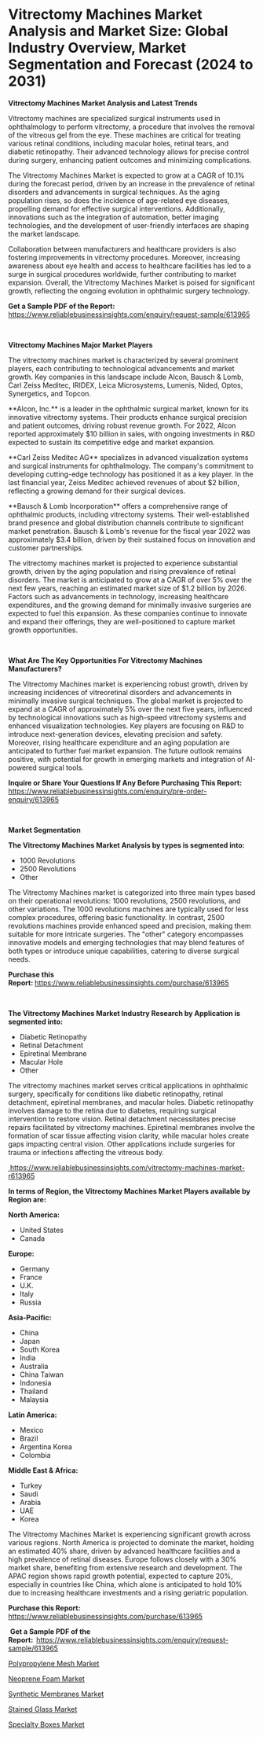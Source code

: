 <p><h1>Vitrectomy Machines Market Analysis and Market Size: Global Industry Overview, Market Segmentation and Forecast (2024 to 2031)</h1></p><p><strong>Vitrectomy Machines Market Analysis and Latest Trends</strong></p>
<p><p>Vitrectomy machines are specialized surgical instruments used in ophthalmology to perform vitrectomy, a procedure that involves the removal of the vitreous gel from the eye. These machines are critical for treating various retinal conditions, including macular holes, retinal tears, and diabetic retinopathy. Their advanced technology allows for precise control during surgery, enhancing patient outcomes and minimizing complications.</p><p>The Vitrectomy Machines Market is expected to grow at a CAGR of 10.1% during the forecast period, driven by an increase in the prevalence of retinal disorders and advancements in surgical techniques. As the aging population rises, so does the incidence of age-related eye diseases, propelling demand for effective surgical interventions. Additionally, innovations such as the integration of automation, better imaging technologies, and the development of user-friendly interfaces are shaping the market landscape. </p><p>Collaboration between manufacturers and healthcare providers is also fostering improvements in vitrectomy procedures. Moreover, increasing awareness about eye health and access to healthcare facilities has led to a surge in surgical procedures worldwide, further contributing to market expansion. Overall, the Vitrectomy Machines Market is poised for significant growth, reflecting the ongoing evolution in ophthalmic surgery technology.</p></p>
<p><strong>Get a Sample PDF of the Report:&nbsp;</strong> <a href="https://www.reliablebusinessinsights.com/enquiry/request-sample/613965?utm_campaign=48&utm_medium=2&utm_source=Github&utm_content=ia&utm_term=11122024&utm_id=vitrectomy-machines">https://www.reliablebusinessinsights.com/enquiry/request-sample/613965</a></p>
<p>&nbsp;</p>
<p><strong>Vitrectomy Machines Major Market Players</strong></p>
<p><p>The vitrectomy machines market is characterized by several prominent players, each contributing to technological advancements and market growth. Key companies in this landscape include Alcon, Bausch & Lomb, Carl Zeiss Meditec, IRIDEX, Leica Microsystems, Lumenis, Nided, Optos, Synergetics, and Topcon.</p><p>**Alcon, Inc.** is a leader in the ophthalmic surgical market, known for its innovative vitrectomy systems. Their products enhance surgical precision and patient outcomes, driving robust revenue growth. For 2022, Alcon reported approximately $10 billion in sales, with ongoing investments in R&D expected to sustain its competitive edge and market expansion.</p><p>**Carl Zeiss Meditec AG** specializes in advanced visualization systems and surgical instruments for ophthalmology. The company's commitment to developing cutting-edge technology has positioned it as a key player. In the last financial year, Zeiss Meditec achieved revenues of about $2 billion, reflecting a growing demand for their surgical devices.</p><p>**Bausch & Lomb Incorporation** offers a comprehensive range of ophthalmic products, including vitrectomy systems. Their well-established brand presence and global distribution channels contribute to significant market penetration. Bausch & Lomb's revenue for the fiscal year 2022 was approximately $3.4 billion, driven by their sustained focus on innovation and customer partnerships.</p><p>The vitrectomy machines market is projected to experience substantial growth, driven by the aging population and rising prevalence of retinal disorders. The market is anticipated to grow at a CAGR of over 5% over the next few years, reaching an estimated market size of $1.2 billion by 2026. Factors such as advancements in technology, increasing healthcare expenditures, and the growing demand for minimally invasive surgeries are expected to fuel this expansion. As these companies continue to innovate and expand their offerings, they are well-positioned to capture market growth opportunities.</p></p>
<p>&nbsp;</p>
<p><strong>What Are The Key Opportunities For Vitrectomy Machines Manufacturers?</strong></p>
<p><p>The Vitrectomy Machines market is experiencing robust growth, driven by increasing incidences of vitreoretinal disorders and advancements in minimally invasive surgical techniques. The global market is projected to expand at a CAGR of approximately 5% over the next five years, influenced by technological innovations such as high-speed vitrectomy systems and enhanced visualization technologies. Key players are focusing on R&D to introduce next-generation devices, elevating precision and safety. Moreover, rising healthcare expenditure and an aging population are anticipated to further fuel market expansion. The future outlook remains positive, with potential for growth in emerging markets and integration of AI-powered surgical tools.</p></p>
<p><strong>Inquire or Share Your Questions If Any Before Purchasing This Report:</strong> <a href="https://www.reliablebusinessinsights.com/enquiry/pre-order-enquiry/613965?utm_campaign=48&utm_medium=2&utm_source=Github&utm_content=ia&utm_term=11122024&utm_id=vitrectomy-machines">https://www.reliablebusinessinsights.com/enquiry/pre-order-enquiry/613965</a></p>
<p>&nbsp;</p>
<p><strong>Market Segmentation</strong></p>
<p><strong>The Vitrectomy Machines Market Analysis by types is segmented into:</strong></p>
<p><ul><li>1000 Revolutions</li><li>2500 Revolutions</li><li>Other</li></ul></p>
<p><p>The Vitrectomy Machines market is categorized into three main types based on their operational revolutions: 1000 revolutions, 2500 revolutions, and other variations. The 1000 revolutions machines are typically used for less complex procedures, offering basic functionality. In contrast, 2500 revolutions machines provide enhanced speed and precision, making them suitable for more intricate surgeries. The "other" category encompasses innovative models and emerging technologies that may blend features of both types or introduce unique capabilities, catering to diverse surgical needs.</p></p>
<p><strong>Purchase this Report:&nbsp;</strong><a href="https://www.reliablebusinessinsights.com/purchase/613965?utm_campaign=48&utm_medium=2&utm_source=Github&utm_content=ia&utm_term=11122024&utm_id=vitrectomy-machines">https://www.reliablebusinessinsights.com/purchase/613965</a></p>
<p>&nbsp;</p>
<p><strong>The Vitrectomy Machines Market Industry Research by Application is segmented into:</strong></p>
<p><ul><li>Diabetic Retinopathy</li><li>Retinal Detachment</li><li>Epiretinal Membrane</li><li>Macular Hole</li><li>Other</li></ul></p>
<p><p>The vitrectomy machines market serves critical applications in ophthalmic surgery, specifically for conditions like diabetic retinopathy, retinal detachment, epiretinal membranes, and macular holes. Diabetic retinopathy involves damage to the retina due to diabetes, requiring surgical intervention to restore vision. Retinal detachment necessitates precise repairs facilitated by vitrectomy machines. Epiretinal membranes involve the formation of scar tissue affecting vision clarity, while macular holes create gaps impacting central vision. Other applications include surgeries for trauma or infections affecting the vitreous body.</p></p>
<p><a href="https://www.reliablebusinessinsights.com/vitrectomy-machines-market-r613965?utm_campaign=48&utm_medium=2&utm_source=Github&utm_content=ia&utm_term=11122024&utm_id=vitrectomy-machines">&nbsp;https://www.reliablebusinessinsights.com/vitrectomy-machines-market-r613965</a></p>
<p><strong>In terms of Region, the Vitrectomy Machines Market Players available by Region are:</strong></p>
<p>
    <p> <strong> North America: </strong>
        <ul>
            <li>United States</li>
            <li>Canada</li>
        </ul>
        </p> 
    <p> <strong> Europe: </strong>
        <ul>
            <li>Germany</li>
            <li>France</li>
            <li>U.K.</li>
            <li>Italy</li>
            <li>Russia</li>
        </ul>
        </p> 
    <p> <strong> Asia-Pacific: </strong>
        <ul>
            <li>China</li>
            <li>Japan</li>
            <li>South Korea</li>
            <li>India</li>
            <li>Australia</li>
            <li>China Taiwan</li>
            <li>Indonesia</li>
            <li>Thailand</li>
            <li>Malaysia</li>
        </ul>
        </p> 
    <p> <strong> Latin America: </strong>
        <ul>
            <li>Mexico</li>
            <li>Brazil</li>
            <li>Argentina Korea</li>
            <li>Colombia</li>
        </ul>
        </p> 
    <p> <strong> Middle East & Africa: </strong>
        <ul>
            <li>Turkey</li>
            <li>Saudi</li>
            <li>Arabia</li>
            <li>UAE</li>
            <li>Korea</li>
        </ul>
    </p>
    </p>
<p><p>The Vitrectomy Machines Market is experiencing significant growth across various regions. North America is projected to dominate the market, holding an estimated 40% share, driven by advanced healthcare facilities and a high prevalence of retinal diseases. Europe follows closely with a 30% market share, benefiting from extensive research and development. The APAC region shows rapid growth potential, expected to capture 20%, especially in countries like China, which alone is anticipated to hold 10% due to increasing healthcare investments and a rising geriatric population.</p></p>
<p><strong>Purchase this Report: </strong><a href="https://www.reliablebusinessinsights.com/purchase/613965?utm_campaign=48&utm_medium=2&utm_source=Github&utm_content=ia&utm_term=11122024&utm_id=vitrectomy-machines">https://www.reliablebusinessinsights.com/purchase/613965</a></p>
<p>&nbsp;<strong>Get a Sample PDF of the Report:&nbsp;&nbsp;</strong><a href="https://www.reliablebusinessinsights.com/enquiry/request-sample/613965?utm_campaign=48&utm_medium=2&utm_source=Github&utm_content=ia&utm_term=11122024&utm_id=vitrectomy-machines">https://www.reliablebusinessinsights.com/enquiry/request-sample/613965</a></p>
<p><strong></strong></p>
<p><p><a href="https://www.linkedin.com/pulse/polypropylene-mesh-demand-sales-growth-forecasts-2024-2031-7ngre?utm_campaign=48&utm_medium=2&utm_source=Github&utm_content=ia&utm_term=11122024&utm_id=vitrectomy-machines">Polypropylene Mesh Market</a></p><p><a href="https://www.linkedin.com/pulse/detailed-examination-neoprene-foam-market-macro-overview-4j4xe?utm_campaign=48&utm_medium=2&utm_source=Github&utm_content=ia&utm_term=11122024&utm_id=vitrectomy-machines">Neoprene Foam Market</a></p><p><a href="https://www.linkedin.com/pulse/comprehensive-assessment-synthetic-membranes-markets-139-y2pce?utm_campaign=48&utm_medium=2&utm_source=Github&utm_content=ia&utm_term=11122024&utm_id=vitrectomy-machines">Synthetic Membranes Market</a></p><p><a href="https://www.linkedin.com/pulse/stained-glass-market-report-historical-trends-future-projections-jz3me?utm_campaign=48&utm_medium=2&utm_source=Github&utm_content=ia&utm_term=11122024&utm_id=vitrectomy-machines">Stained Glass Market</a></p><p><a href="https://www.linkedin.com/pulse/anticipated-cagr-146-specialty-boxes-market-analysis-report-k0she?utm_campaign=48&utm_medium=2&utm_source=Github&utm_content=ia&utm_term=11122024&utm_id=vitrectomy-machines">Specialty Boxes Market</a></p></p>